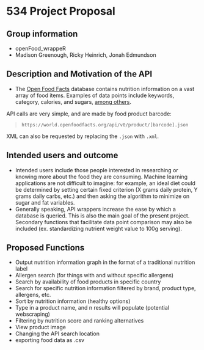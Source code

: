 # 534 Project Proposal

## Group information
- openFood_wrappeR
- Madison Greenough, Ricky Heinrich, Jonah Edmundson

## Description and Motivation of the API
- The [Open Food Facts](https://world.openfoodfacts.org/) database contains nutrition information on a vast array of food items. Examples of data points include keywords, category, calories, and sugars, [among others](https://world.openfoodfacts.org/api/v0/product/737628064502.json).

API calls are very simple, and are made by food product barcode:
> `https://world.openfoodfacts.org/api/v0/product/[barcode].json`

XML can also be requested by replacing the `.json` with `.xml`.

## Intended users and outcome
- Intended users include those people interested in researching or knowing more about the food they are consuming. Machine learning applications are not difficult to imagine: for example, an ideal diet could be determined by setting certain fixed criterion (X grams daily protein, Y grams daily carbs, etc.) and then asking the algorithm to minimize on sugar and fat variables.
- Generally speaking, API wrappers increase the ease by which a database is queried. This is also the main goal of the present project. Secondary functions that facilitate data point comparison may also be included (ex. standardizing nutrient weight value to 100g serving).

## Proposed Functions
- Output nutrition information graph in the format of a traditional nutrition label
- Allergen search (for things with and without specific allergens)
- Search by availability of food products in specific country
- Search for specific nutrition information filtered by brand, product type, allergens, etc.
- Sort by nutrition information (healthy options)
- Type in a product name, and n results will populate (potential webscraping)
- Filtering by nutrition score and ranking alternatives
- View product image
- Changing the API search location
- exporting food data as .csv
